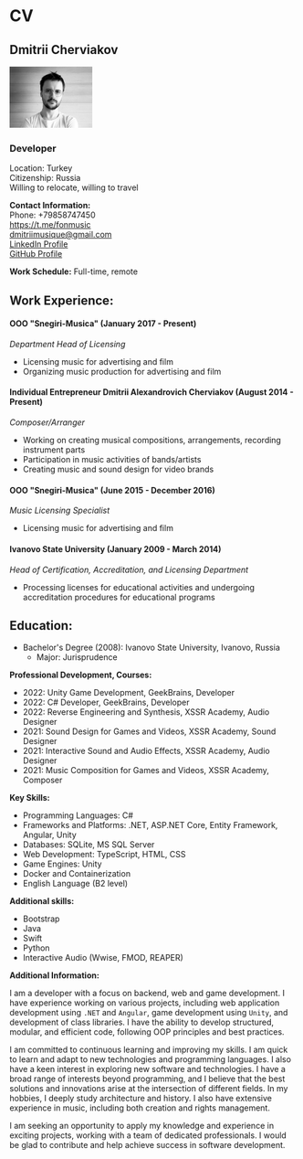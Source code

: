 # CV

## Dmitrii Cherviakov
<img src="images/me.jpg" alt="Описание изображения" width="145" height="107">

### Developer

Location: Turkey  
Citizenship: Russia   
Willing to relocate, willing to travel

**Contact Information:**  
Phone: +79858747450  
https://t.me/fonmusic  
dmitriimusique@gmail.com  
[LinkedIn Profile](https://www.linkedin.com/in/dmitriicherviakov/)  
[GitHub Profile](https://github.com/fonmusic)

**Work Schedule:** Full-time, remote

## **Work Experience:**

#### OOO "Snegiri-Musica" (January 2017 - Present)
_Department Head of Licensing_
- Licensing music for advertising and film
- Organizing music production for advertising and film

#### Individual Entrepreneur Dmitrii Alexandrovich Cherviakov (August 2014 - Present)
_Composer/Arranger_
- Working on creating musical compositions, arrangements, recording instrument parts
- Participation in music activities of bands/artists
- Creating music and sound design for video brands

#### OOO "Snegiri-Musica" (June 2015 - December 2016)
_Music Licensing Specialist_
- Licensing music for advertising and film

#### Ivanovo State University (January 2009 - March 2014)
_Head of Certification, Accreditation, and Licensing Department_
- Processing licenses for educational activities and undergoing accreditation procedures for educational programs

## **Education:**
- Bachelor's Degree (2008): Ivanovo State University, Ivanovo, Russia
  - Major: Jurisprudence

**Professional Development, Courses:**
- 2022: Unity Game Development, GeekBrains, Developer
- 2022: C# Developer, GeekBrains, Developer
- 2022: Reverse Engineering and Synthesis, XSSR Academy, Audio Designer
- 2021: Sound Design for Games and Videos, XSSR Academy, Sound Designer
- 2021: Interactive Sound and Audio Effects, XSSR Academy, Audio Designer
- 2021: Music Composition for Games and Videos, XSSR Academy, Composer

**Key Skills:**
- Programming Languages: C#
- Frameworks and Platforms: .NET, ASP.NET Core, Entity Framework, Angular, Unity
- Databases: SQLite, MS SQL Server
- Web Development: TypeScript, HTML, CSS
- Game Engines: Unity
- Docker and Containerization
- English Language (B2 level)

**Additional skills:**
- Bootstrap
- Java
- Swift
- Python
- Interactive Audio (Wwise, FMOD, REAPER)

**Additional Information:**

I am a developer with a focus on backend, web and game development. I have experience working on various projects, including web application development using `.NET` and `Angular`, game development using `Unity`, and development of class libraries. I have the ability to develop structured, modular, and efficient code, following OOP principles and best practices.

I am committed to continuous learning and improving my skills. I am quick to learn and adapt to new technologies and programming languages. I also have a keen interest in exploring new software and technologies. I have a broad range of interests beyond programming, and I believe that the best solutions and innovations arise at the intersection of different fields. In my hobbies, I deeply study architecture and history. I also have extensive experience in music, including both creation and rights management.

I am seeking an opportunity to apply my knowledge and experience in exciting projects, working with a team of dedicated professionals. I would be glad to contribute and help achieve success in software development.
